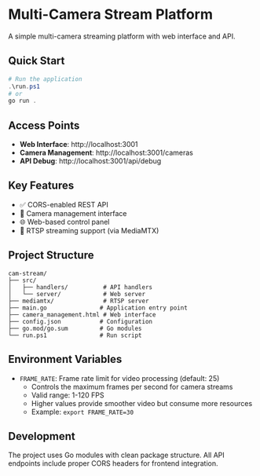 # Multi-Camera Stream Platform

A simple multi-camera streaming platform with web interface and API.

## Quick Start

```powershell
# Run the application
.\run.ps1
# or
go run .
```

## Access Points

- **Web Interface**: http://localhost:3001
- **Camera Management**: http://localhost:3001/cameras  
- **API Debug**: http://localhost:3001/api/debug

## Key Features

- ✅ CORS-enabled REST API
- 🎥 Camera management interface  
- 🌐 Web-based control panel
- 📡 RTSP streaming support (via MediaMTX)

## Project Structure

```
cam-stream/
├── src/
│   ├── handlers/          # API handlers
│   └── server/            # Web server
├── mediamtx/              # RTSP server
├── main.go               # Application entry point
├── camera_management.html # Web interface
├── config.json           # Configuration
├── go.mod/go.sum         # Go modules
└── run.ps1               # Run script
```

## Environment Variables

- `FRAME_RATE`: Frame rate limit for video processing (default: 25)
  - Controls the maximum frames per second for camera streams
  - Valid range: 1-120 FPS
  - Higher values provide smoother video but consume more resources
  - Example: `export FRAME_RATE=30`

## Development

The project uses Go modules with clean package structure. All API endpoints include proper CORS headers for frontend integration.
